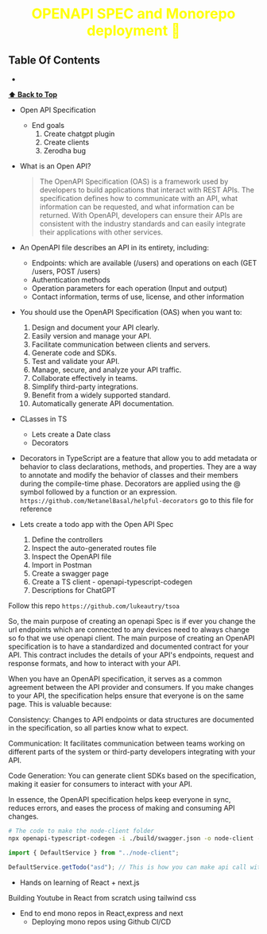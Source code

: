 <h1 style="color:yellow"><center>OPENAPI SPEC and Monorepo deployment  🧾</center></h1>

## Table Of Contents

- []()

**[⬆ Back to Top](#table-of-contents)**

- Open API Specification

  - End goals
    1. Create chatgpt plugin
    2. Create clients
    3. Zerodha bug

- What is an Open API?

  > The OpenAPI Specification (OAS) is a framework used by developers to build applications that interact with REST APIs. The specification defines how to communicate with an API, what information can be requested, and what information can be returned. With OpenAPI, developers can ensure their APIs are consistent with the industry standards and can easily integrate their applications with other services.

- An OpenAPI file describes an API in its entirety, including:

  - Endpoints: which are available (/users) and operations on each (GET /users, POST /users)
  - Authentication methods
  - Operation parameters for each operation (Input and output)
  - Contact information, terms of use, license, and other information

- You should use the OpenAPI Specification (OAS) when you want to:

  1. Design and document your API clearly.
  2. Easily version and manage your API.
  3. Facilitate communication between clients and servers.
  4. Generate code and SDKs.
  5. Test and validate your API.
  6. Manage, secure, and analyze your API traffic.
  7. Collaborate effectively in teams.
  8. Simplify third-party integrations.
  9. Benefit from a widely supported standard.
  10. Automatically generate API documentation.

- CLasses in TS

  - Lets create a Date class
  - Decorators

- Decorators in TypeScript are a feature that allow you to add metadata or behavior to class declarations, methods, and properties. They are a way to annotate and modify the behavior of classes and their members during the compile-time phase. Decorators are applied using the @ symbol followed by a function or an expression.
  `https://github.com/NetanelBasal/helpful-decorators` go to this file for reference

- Lets create a todo app with the
  Open API Spec
  1. Define the controllers
  2. Inspect the auto-generated routes file
  3. Inspect the OpenAPI file
  4. Import in Postman
  5. Create a swagger page
  6. Create a TS client - openapi-typescript-codegen
  7. Descriptions for ChatGPT

Follow this repo `https://github.com/lukeautry/tsoa`

So, the main purpose of creating an openapi Spec is if ever you change the url endpoints which are connected to any devices need to always change so fo that we use openapi client.
The main purpose of creating an OpenAPI specification is to have a standardized and documented contract for your API. This contract includes the details of your API's endpoints, request and response formats, and how to interact with your API.

When you have an OpenAPI specification, it serves as a common agreement between the API provider and consumers. If you make changes to your API, the specification helps ensure that everyone is on the same page. This is valuable because:

Consistency: Changes to API endpoints or data structures are documented in the specification, so all parties know what to expect.

Communication: It facilitates communication between teams working on different parts of the system or third-party developers integrating with your API.

Code Generation: You can generate client SDKs based on the specification, making it easier for consumers to interact with your API.

In essence, the OpenAPI specification helps keep everyone in sync, reduces errors, and eases the process of making and consuming API changes.

```sh
# The code to make the node-client folder
npx openapi-typescript-codegen -i ./build/swagger.json -o node-client -c fetch

```

```js
import { DefaultService } from "../node-client";

DefaultService.getTodo("asd"); // This is how you can make api call without having any tension of changes in the main route
```

- Hands on learning of React + next.js

Building Youtube in React from scratch using tailwind css

- End to end mono repos in React,express and next
  - Deploying mono repos using Github CI/CD
